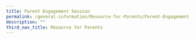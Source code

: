 ```yaml
---
title: Parent Engagement Session
permalink: /general-information/Resource-for-Parents/Parent-Engagement-Session/
description: ""
third_nav_title: Resource for Parents
---
```

